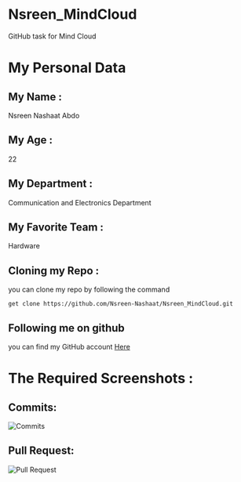 # Nsreen_MindCloud
GitHub task for Mind Cloud
# My Personal Data
## My Name :
Nsreen Nashaat Abdo 
##  My Age :
22
## My Department :
Communication and Electronics Department
## My Favorite Team :
Hardware
## Cloning my Repo :
you can clone my repo by following the command 
~~~
get clone https://github.com/Nsreen-Nashaat/Nsreen_MindCloud.git
~~~
## Following me on github
you can find my GitHub account [Here](https://github.com/Nsreen-Nashaat)
# The Required Screenshots :
## Commits:
![Commits](https://user-images.githubusercontent.com/89663367/196756782-e5467c59-7fcc-434d-8bf0-6f16e37b606f.PNG)
## Pull Request:
![Pull Request](https://user-images.githubusercontent.com/89663367/196760223-60b81876-9333-4109-ac92-f96405bd8ced.PNG)


